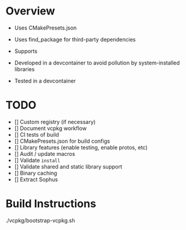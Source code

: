 # Overview

- Uses CMakePresets.json

- Uses find_package for third-party dependencies

- Supports 

- Developed in a devcontainer to avoid pollution by system-installed libraries

- Tested in a devcontainer

# TODO
- [] Custom registry (if necessary)
- [] Document vcpkg workflow
- [] CI tests of build
- [] CMakePresets.json for build configs
- [] Library features (enable testing, enable protos, etc)
- [] Audit / update macros
- [] Validate `install`
- [] Validate shared and static library support
- [] Binary caching
- [] Extract Sophus

# Build Instructions
./vcpkg/bootstrap-vcpkg.sh